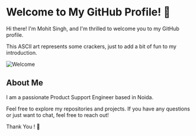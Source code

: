 # Welcome to My GitHub Profile! 👋

Hi there! I'm Mohit Singh, and I'm thrilled to welcome you to my GitHub profile.


This ASCII art represents some crackers, just to add a bit of fun to my introduction.

![Welcome](https://giphy.com/gifs/pudgypenguins-work-computer-working-QDjpIL6oNCVZ4qzGs7)


## About Me

I am a passionate Product Support Engineer based in Noida.


Feel free to explore my repositories and projects. If you have any questions or just want to chat, feel free to reach out!

Thank You ! 🚀

